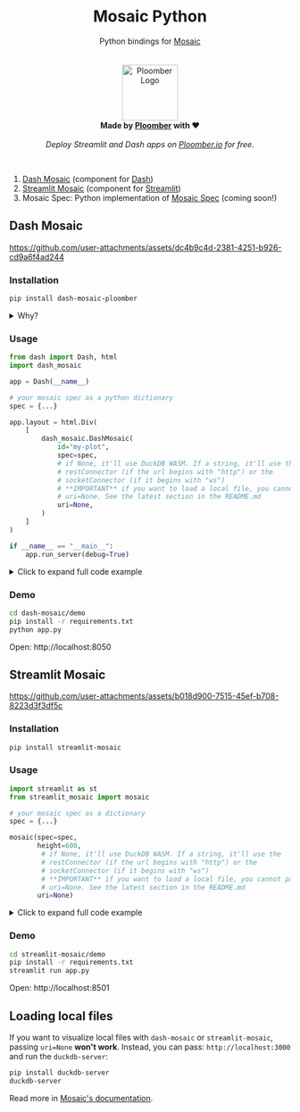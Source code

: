 <p align="center">
    <h1 align="center"><b>Mosaic Python</b></h1>
	<p align="center">
		Python bindings for <a href="https://github.com/uwdata/mosaic/" target="_blank">Mosaic</a>
    <br />
    <br />
    <br />
    <img width="100" height="100" src="https://avatars.githubusercontent.com/u/60114551?s=200&v=4" alt="Ploomber Logo">
    <br />
    <b>  Made by <a href="https://ploomber.io/?utm_source=mosaic-python&utm_medium=github">Ploomber</a> with ❤️</b>
    <br />
    <br />
    <i>Deploy Streamlit and Dash apps on <a href="https://www.platform.ploomber.io/register/?utm_source=mosaic-python&utm_medium=github">Ploomber.io</a> for free.</i>
    <br />
  </p>
</p>
<br/>


1. [Dash Mosaic](#dash-mosaic) (component for [Dash](https://github.com/plotly/dash))
2. [Streamlit Mosaic](#streamlit-mosaic) (component for [Streamlit](https://github.com/streamlit/streamlit))
3. Mosaic Spec: Python implementation of [Mosaic Spec](https://idl.uw.edu/mosaic/spec/) (coming soon!)

## Dash Mosaic

https://github.com/user-attachments/assets/dc4b9c4d-2381-4251-b926-cd9a6f4ad244

### Installation

```sh
pip install dash-mosaic-ploomber
```

<details>
<summary>Why?</summary>
dash-mosaic is already taken on PyPI.
</details>

### Usage

```python
from dash import Dash, html
import dash_mosaic

app = Dash(__name__)

# your mosaic spec as a python dictionary
spec = {...}

app.layout = html.Div(
    [
        dash_mosaic.DashMosaic(
            id="my-plot",
            spec=spec,
            # if None, it'll use DuckDB WASM. If a string, it'll use the
            # restConnector (if the url begins with "http") or the
            # socketConnector (if it begins with "ws")
            # **IMPORTANT** if you want to load a local file, you cannot pass
            # uri=None. See the latest section in the README.md
            uri=None,
        )
    ]
)

if __name__ == "__main__":
    app.run_server(debug=True)
```


<details>
<summary>Click to expand full code example</summary>

```python
from dash import Dash, html
import dash_mosaic

app = Dash(__name__)

spec = {
    "meta": {
        "title": "Interactive Penguin Bill Measurements",
        "description": "Scatterplot of bill length vs depth with interactive selection",
    },
    "data": {
        "penguins": {
            "type": "parquet",
            "file": "https://raw.githubusercontent.com/uwdata/mosaic/refs/heads/main/data/penguins.parquet",
        }
    },
    "params": {
        "brush": {"select": "crossfilter"},
        "domain": ["Adelie", "Chinstrap", "Gentoo"],
        "colors": ["#1f77b4", "#ff7f0e", "#2ca02c"],
    },
    "vconcat": [
        {
            "name": "scatterplot",
            "width": 600,
            "height": 400,
            "xLabel": "Bill Length (mm) →",
            "yLabel": "↑ Bill Depth (mm)",
            "colorDomain": "$domain",
            "colorRange": "$colors",
            "plot": [
                {
                    "fill": "species",
                    "x": "bill_length",
                    "y": "bill_depth",
                    "data": {"from": "penguins", "filterBy": "$brush"},
                    "mark": "dot",
                },
                {"as": "$brush", "select": "intervalXY"},
            ],
        },
        {
            "name": "species_count",
            "width": 600,
            "height": 200,
            "xLabel": "Penguin Species →",
            "yLabel": "↑ Count",
            "colorDomain": "$domain",
            "colorRange": "$colors",
            "plot": [
                {
                    "fill": "species",
                    "y": {"count": None},
                    "x": "species",
                    "data": {"from": "penguins", "filterBy": "$brush"},
                    "mark": "barY",
                }
            ],
        },
    ],
}


app.layout = html.Div(
    [
        dash_mosaic.DashMosaic(
            id="penguin-plot",
            spec=spec,
            # **IMPORTANT** if you want to load a local file, you cannot pass
            # uri=None. See the latest section in the README.md
            uri=None,
        )
    ]
)

if __name__ == "__main__":
    app.run_server(debug=True)
```

</details>

### Demo

```sh
cd dash-mosaic/demo
pip install -r requirements.txt
python app.py
```

Open: http://localhost:8050

## Streamlit Mosaic


https://github.com/user-attachments/assets/b018d900-7515-45ef-b708-8223d3f3df5c


### Installation

```sh
pip install streamlit-mosaic
```

### Usage

```python
import streamlit as st
from streamlit_mosaic import mosaic

# your mosaic spec as a dictionary
spec = {...}

mosaic(spec=spec,
       height=600,
        # if None, it'll use DuckDB WASM. If a string, it'll use the
        # restConnector (if the url begins with "http") or the
        # socketConnector (if it begins with "ws")
        # **IMPORTANT** if you want to load a local file, you cannot pass
        # uri=None. See the latest section in the README.md
       uri=None)
```



<details>
<summary>Click to expand full code example</summary>

```python
import streamlit as st
from streamlit_mosaic import mosaic

spec = {
    "meta": {
        "title": "Interactive Penguin Bill Measurements",
        "description": "Scatterplot of bill length vs depth with interactive selection",
    },
    "data": {
        "penguins": {
            "type": "parquet",
            "file": "https://raw.githubusercontent.com/uwdata/mosaic/refs/heads/main/data/penguins.parquet",
        }
    },
    "params": {
        "brush": {"select": "crossfilter"},
        "domain": ["Adelie", "Chinstrap", "Gentoo"],
        "colors": ["#1f77b4", "#ff7f0e", "#2ca02c"],
    },
    "vconcat": [
        {
            "name": "scatterplot",
            "width": 600,
            "height": 400,
            "xLabel": "Bill Length (mm) →",
            "yLabel": "↑ Bill Depth (mm)",
            "colorDomain": "$domain",
            "colorRange": "$colors",
            "plot": [
                {
                    "fill": "species",
                    "x": "bill_length",
                    "y": "bill_depth",
                    "data": {"from": "penguins", "filterBy": "$brush"},
                    "mark": "dot",
                },
                {"as": "$brush", "select": "intervalXY"},
            ],
        },
        {
            "name": "species_count",
            "width": 600,
            "height": 200,
            "xLabel": "Penguin Species →",
            "yLabel": "↑ Count",
            "colorDomain": "$domain",
            "colorRange": "$colors",
            "plot": [
                {
                    "fill": "species",
                    "y": {"count": None},
                    "x": "species",
                    "data": {"from": "penguins", "filterBy": "$brush"},
                    "mark": "barY",
                }
            ],
        },
    ],
}

# **IMPORTANT** if you want to load a local file, you cannot pass
# uri=None. See the latest section in the README.md
mosaic(spec=spec, height=600, uri=None)
```

</details>

### Demo

```sh
cd streamlit-mosaic/demo
pip install -r requirements.txt
streamlit run app.py
```


Open: http://localhost:8501

## Loading local files

If you want to visualize local files with `dash-mosaic` or `streamlit-mosaic`, passing
`uri=None` **won't work**. Instead, you can pass: `http://localhost:3000` and run
the `duckdb-server`:

```sh
pip install duckdb-server
duckdb-server
```

Read more in [Mosaic's documentation](https://idl.uw.edu/mosaic/server/).